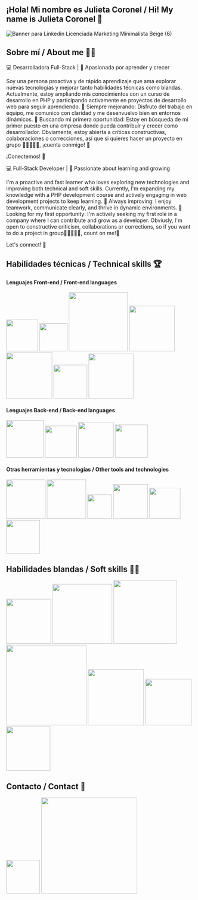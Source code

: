 ## ¡Hola! Mi nombre es Julieta Coronel / Hi! My name is Julieta Coronel 👋
![Banner para Linkedin Licenciada Marketing Minimalista Beige (6)](https://github.com/user-attachments/assets/0e34db27-e6c1-4536-bea2-4c984490f531)
## Sobre mí / About me 💁‍♀️
💻 Desarrolladora Full-Stack | 🚀 Apasionada por aprender y crecer

Soy una persona proactiva y de rápido aprendizaje que ama explorar nuevas tecnologías y mejorar tanto habilidades técnicas como blandas. Actualmente, estoy ampliando mis conocimientos con un curso de desarrollo en PHP y participando activamente en proyectos de desarrollo web para seguir aprendiendo. 🌱 Siempre mejorando: Disfruto del trabajo en equipo, me comunico con claridad y me desenvuelvo bien en entornos dinámicos. 🎯 Buscando mi primera oportunidad: Estoy en búsqueda de mi primer puesto en una empresa donde pueda contribuir y crecer como desarrollador. Obviamente, estoy abierta a críticas constructivas, colaboraciones o correcciones, así que si quieres hacer un proyecto en grupo 👨🏼‍🤝‍👨🏼, ¡cuenta conmigo! 🤗

¡Conectemos! 🚀

💻 Full-Stack Developer | 🚀 Passionate about learning and growing

I'm a proactive and fast learner who loves exploring new technologies and improving both technical and soft skills. Currently, I'm expanding my knowledge with a PHP development course and actively engaging in web development projects to keep learning.
🌱 Always improving: I enjoy teamwork, communicate clearly, and thrive in dynamic environments.
🎯 Looking for my first opportunity: I'm actively seeking my first role in a company where I can contribute and grow as a developer.
Obviusly, I'm open to constructive criticism, collaborations or corrections, so if you want to do a project in group👨🏼‍🤝‍👨🏼, count on me!🤗

Let's connect! 🚀

## Habilidades técnicas / Technical skills 🏆

<h4>Lenguajes Front-end / Front-end languages</h4>

<img width="85px" src="https://img.shields.io/badge/_-HTML-orange?style=flat-square&logo=HTML5&logoSize=auto&labelColor=%23ffffff&color=orange"> <img width="75px" src="https://img.shields.io/badge/_-CSS-%231572B6?style=flat-square&logo=CSS3&logoColor=%231572B6&logoSize=auto&labelColor=white"> <img width="158px" src="https://img.shields.io/badge/Tailwind%20CSS-%2306B6D4?style=flat-square&logo=Tailwind%20CSS&logoSize=auto&labelColor=white"> <img width="122px" src="https://img.shields.io/badge/Bootstrap-%237952B3?style=flat-square&logo=Bootstrap&logoSize=auto&labelColor=white"> <img width="123px" src="https://img.shields.io/badge/_-JavaScript-%23F7DF1E?style=flat-square&logo=JavaScript&logoColor=%23F7DF1E&logoSize=auto&labelColor=white"> <img width="90px" src="https://img.shields.io/badge/_-React-%2361DAFB?style=flat-square&logo=React&logoColor=%2361DAFB&logoSize=auto&labelColor=white"> <img width="120px" src="https://img.shields.io/badge/Typescript-%233178C6?style=flat-square&logo=Typescript&logoSize=auto&labelColor=white">


<h4>Lenguajes Back-end / Back-end languages</h4>

<img width="100px" src="https://img.shields.io/badge/_-Node.js-%235FA04E?style=flat-square&logo=Node.js&logoColor=%235FA04E&logoSize=auto&labelColor=white"> <img width="85px" src="https://img.shields.io/badge/_-JSON-%23000000?style=flat-square&logo=JSON&logoColor=%23000000&logoSize=auto&labelColor=white"> <img width="95px" src="https://img.shields.io/badge/_-Python-%233776AB?style=flat-square&logo=Python&logoColor=%233776AB&logoSize=auto&labelColor=white"> <img width="88px" src="https://img.shields.io/badge/PHP-%23777BB4?style=flat-square&logo=PHP&logoSize=auto&labelColor=white">


<h4>Otras herramientas y tecnologías / Other tools and technologies</h4>

<img width="105px" src="https://img.shields.io/badge/_-MongoDB-%2347A248?style=flat-square&logo=MongoDB&logoColor=%2347A248&logoSize=auto&labelColor=white"> <img width="105px" src="https://img.shields.io/badge/_-MySQL-%234479A1?style=flat-square&logo=MySQL&logoColor=%234479A1&logoSize=auto&labelColor=white"> <img width="65px" src="https://img.shields.io/badge/_-Git-%23F05032?style=flat-square&logo=Git&logoColor=%23F05032&logoSize=auto&labelColor=white"> <img width="93px" src="https://img.shields.io/badge/_-GitHub-%23181717?style=flat-square&logo=GitHub&logoColor=%23181717&logoSize=auto&labelColor=white"> <img width="83px" src="https://img.shields.io/badge/_-Figma-%23F24E1E?style=flat-square&logo=Figma&logoColor=%23F24E1E&logoSize=auto&labelColor=white"> <img width="90px" src="https://img.shields.io/badge/_-Canva-%2300C4CC?style=flat-square&logo=Canva&logoColor=%2300C4CC&logoSize=auto&labelColor=white">

## Habilidades blandas / Soft skills 🙋‍♀️
<img width="120px" src="https://img.shields.io/badge/Teamwork%20%F0%9F%A4%9D-%2347A248?style=flat-square&labelColor=white"> <img width="160px" src="https://img.shields.io/badge/Problem%20solving%20%F0%9F%91%8D-%23F04D35?style=flat-square&labelColor=white"> <img width="170px" src="https://img.shields.io/badge/Customer%20service%20%F0%9F%98%83-%2300945E?style=flat-square&labelColor=white"> <img width="215px" src="https://img.shields.io/badge/Effective%20communication%20%F0%9F%93%A2-%23FF6633?style=flat-square&labelColor=white"> <img width="150px" src="https://img.shields.io/badge/Critical%20thinking%20%F0%9F%A7%90-%23D33C43?style=flat-square&logoSize=auto&labelColor=white"> <img width="124px" src="https://img.shields.io/badge/Adaptability%20%F0%9F%91%AD-%23004480?style=flat-square&logoSize=auto&labelColor=white"> <img width="118px" src="https://img.shields.io/badge/Initiative%20%F0%9F%92%A1-%23F69220?style=flat-square&logoSize=auto&labelColor=white">

## Contacto / Contact 📲

<a href="https://www.linkedin.com/in/julietaabrilcoronel" ><img width="90px" src="https://img.shields.io/badge/_%20-LinkedIn-%230A66C2?style=flat-square&logo=LinkedIn&logoColor=%230A66C2&logoSize=auto&labelColor=white"></a> <img width="257px" src="https://img.shields.io/badge/_%20-juliecoronell26%40gmail.com-%23EA4335?style=flat-square&logo=Gmail&logoColor=%23EA4335&logoSize=auto&labelColor=white">













<!--
**JuliCoronel/JuliCoronel** is a ✨ _special_ ✨ repository because its `README.md` (this file) appears on your GitHub profile.

Here are some ideas to get you started:

- 🔭 I’m currently working on ...
- 🌱 I’m currently learning ...
- 👯 I’m looking to collaborate on ...
- 🤔 I’m looking for help with ...
- 💬 Ask me about ...
- 📫 How to reach me: ...
- 😄 Pronouns: ...
- ⚡ Fun fact: ...
-->
